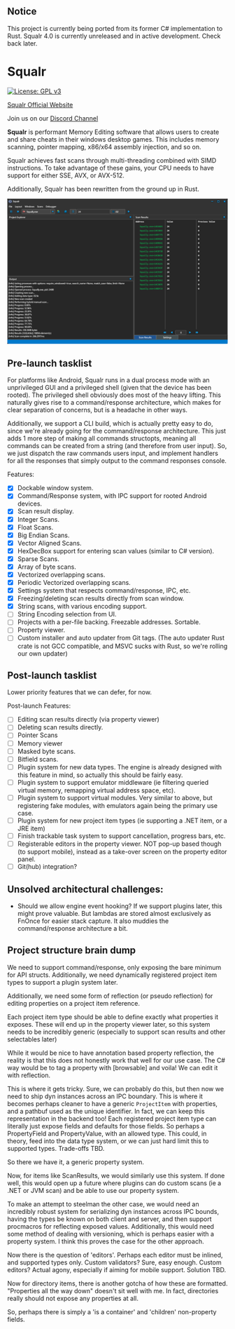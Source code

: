 ## Notice

This project is currently being ported from its former C# implementation to Rust. Squalr 4.0 is currently unreleased and in active development. Check back later.

# Squalr

[![License: GPL v3](https://img.shields.io/badge/License-GPL%20v3-blue.svg)](http://www.gnu.org/licenses/gpl-3.0)

[Squalr Official Website](https://www.squalr.com)

Join us on our [Discord Channel](https://discord.gg/Pq2msTx)

**Squalr** is performant Memory Editing software that allows users to create and share cheats in their windows desktop games. This includes memory scanning, pointer mapping, x86/x64 assembly injection, and so on.

Squalr achieves fast scans through multi-threading combined with SIMD instructions. To take advantage of these gains, your CPU needs to have support for either SSE, AVX, or AVX-512.

Additionally, Squalr has been rewritten from the ground up in Rust.

![SqualrGUI](docs/Squalr.png)

## Pre-launch tasklist
For platforms like Android, Squalr runs in a dual process mode with an unprivileged GUI and a privileged shell (given that the device has been rooted). The privileged shell obviously does most of the heavy lifting. This naturally gives rise to a command/response architecture, which makes for clear separation of concerns, but is a headache in other ways.

Additionally, we support a CLI build, which is actually pretty easy to do, since we're already going for the command/response architecture. This just adds 1 more step of making all commands structopts, meaning all commands can be created from a string (and therefore from user input). So, we just dispatch the raw commands users input, and implement handlers for all the responses that simply output to the command responses console.

Features:
- [X] Dockable window system.
- [X] Command/Response system, with IPC support for rooted Android devices.
- [X] Scan result display.
- [X] Integer Scans.
- [X] Float Scans.
- [X] Big Endian Scans.
- [X] Vector Aligned Scans.
- [X] HexDecBox support for entering scan values (similar to C# version).
- [X] Sparse Scans.
- [X] Array of byte scans.
- [X] Vectorized overlapping scans.
- [X] Periodic Vectorized overlapping scans.
- [X] Settings system that respects command/response, IPC, etc.
- [X] Freezing/deleting scan results directly from scan window.
- [X] String scans, with various encoding support.
- [ ] String Encoding selection from UI.
- [ ] Projects with a per-file backing. Freezable addresses. Sortable.
- [ ] Property viewer.
- [ ] Custom installer and auto updater from Git tags. (The auto updater Rust crate is not GCC compatible, and MSVC sucks with Rust, so we're rolling our own updater)

## Post-launch tasklist
Lower priority features that we can defer, for now.

Post-launch Features:
- [ ] Editing scan results directly (via property viewer)
- [ ] Deleting scan results directly.
- [ ] Pointer Scans
- [ ] Memory viewer
- [ ] Masked byte scans.
- [ ] Bitfield scans.
- [ ] Plugin system for new data types. The engine is already designed with this feature in mind, so actually this should be fairly easy.
- [ ] Plugin system to support emulator middleware (ie filtering queried virtual memory, remapping virtual address space, etc).
- [ ] Plugin system to support virtual modules. Very similar to above, but registering fake modules, with emulators again being the primary use case.
- [ ] Plugin system for new project item types (ie supporting a .NET item, or a JRE item)
- [ ] Finish trackable task system to support cancellation, progress bars, etc.
- [ ] Registerable editors in the property viewer. NOT pop-up based though (to support mobile), instead as a take-over screen on the property editor panel.
- [ ] Git(hub) integration?

## Unsolved architectural challenges:
- Should we allow engine event hooking? If we support plugins later, this might prove valuable. But lambdas are stored almost exclusively as FnOnce for easier stack capture. It also muddies the command/response architecture a bit.

## Project structure brain dump
We need to support command/response, only exposing the bare minimum for API structs. Additionally, we need dynamically registered project item types to support a plugin system later.

Additionally, we need some form of reflection (or pseudo reflection) for editing properties on a project item reference.

Each project item type should be able to define exactly what properties it exposes. These will end up in the property viewer later, so this system needs to be incredibly generic (especially to support scan results and other selectables later)

While it would be nice to have annotation based property reflection, the reality is that this does not honestly work that well for our use case. The C# way would be to tag a property with [browsable] and voila! We can edit it with reflection.

This is where it gets tricky. Sure, we can probably do this, but then now we need to ship dyn instances across an IPC boundary. This is where it becomes perhaps cleaner to have a generic `ProjectItem` with properties, and a pathbuf used as the unique identifier. In fact, we can keep this representation in the backend too! Each registered project item type can literally just expose fields and defaults for those fields. So perhaps a PropertyField and PropertyValue, with an allowed type. This could, in theory, feed into the data type system, or we can just hard limit this to supported types. Trade-offs TBD.

So there we have it, a generic property system.

Now, for items like ScanResults, we would similarly use this system. If done well, this would open up a future where plugins can do custom scans (ie a .NET or JVM scan) and be able to use our property system.

To make an attempt to steelman the other case, we would need an incredibly robust system for serializing dyn instances across IPC bounds, having the types be known on both client and server, and then support procmacros for reflecting exposed values. Additionally, this would need some method of dealing with versioning, which is perhaps easier with a property system. I think this proves the case for the other approach.

Now there is the question of 'editors'. Perhaps each editor must be inlined, and supported types only. Custom validators? Sure, easy enough. Custom editors? Actual agony, especially if aiming for mobile support. Solution TBD.

Now for directory items, there is another gotcha of how these are formatted. "Properties all the way down" doesn't sit well with me. In fact, directories really should not expose any properties at all.

So, perhaps there is simply a 'is a container' and 'children' non-property fields.
